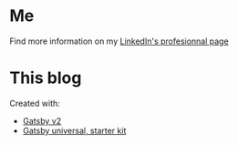 # Me
Find more information on my [LinkedIn's profesionnal page](https://www.linkedin.com/in/pemarchandet)

# This blog
Created with:
* [Gatsby v2](https://next.gatsbyjs.org/)
* [Gatsby universal, starter kit](https://github.com/fabe/gatsby-universal)
